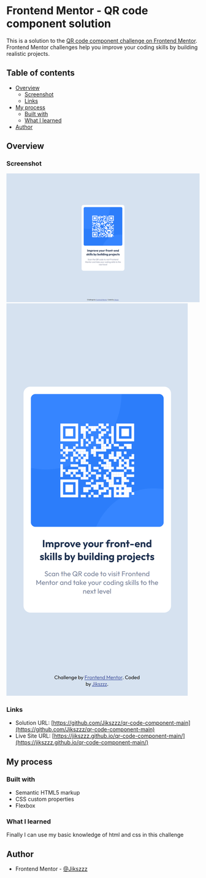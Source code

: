 # Frontend Mentor - QR code component solution

This is a solution to the [QR code component challenge on Frontend Mentor](https://www.frontendmentor.io/challenges/qr-code-component-iux_sIO_H). Frontend Mentor challenges help you improve your coding skills by building realistic projects.

## Table of contents

- [Overview](#overview)
  - [Screenshot](#screenshot)
  - [Links](#links)
- [My process](#my-process)
  - [Built with](#built-with)
  - [What I learned](#what-i-learned)
- [Author](#author)

## Overview

### Screenshot

![](./screenshot/desktop.png)
![](./screenshot/mobile.png)

### Links

- Solution URL: [https://github.com/Jikszzz/qr-code-component-main](https://github.com/Jikszzz/qr-code-component-main)
- Live Site URL: [https://jikszzz.github.io/qr-code-component-main/](https://jikszzz.github.io/qr-code-component-main/)

## My process

### Built with

- Semantic HTML5 markup
- CSS custom properties
- Flexbox

### What I learned

Finally I can use my basic knowledge of html and css in this challenge

## Author

- Frontend Mentor - [@Jikszzz](https://www.frontendmentor.io/profile/Jikszzz)
